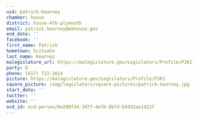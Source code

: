 ```yaml
---
uid: patrick-kearney
chamber: house
district: house-4th-plymouth
email: patrick.kearney@mahouse.gov
end_date: ''
facebook: ''
first_name: Patrick
hometown: Scituate
last_name: Kearney
malegislature_url: https://malegislature.gov/Legislators/Profile/PJK1
party: D
phone: (617) 722-2014
picture: https://malegislature.gov/Legislators/Profile/PJK1
square_picture: /img/legislators/square-pictures/patrick-kearney.jpg
start_date: ''
twitter: ''
website: ''
ocd_id: ocd-person/0a288f3d-397f-4e7b-8bfd-b5032ae1421f
---
```

